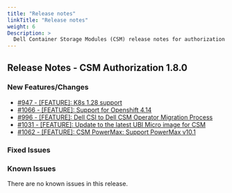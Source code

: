 ```yaml
---
title: "Release notes"
linkTitle: "Release notes"
weight: 6
Description: >
  Dell Container Storage Modules (CSM) release notes for authorization
---
```


## Release Notes - CSM Authorization 1.8.0







### New Features/Changes

- [#947 - [FEATURE]: K8s 1.28 support ](https://github.com/dell/csm/issues/947)
- [#1066 - [FEATURE]: Support for Openshift 4.14](https://github.com/dell/csm/issues/1066)
- [#996 - [FEATURE]: Dell CSI to Dell CSM Operator Migration Process](https://github.com/dell/csm/issues/996)
- [#1031 - [FEATURE]: Update to the latest UBI Micro image for CSM](https://github.com/dell/csm/issues/1031)
- [#1062 - [FEATURE]: CSM PowerMax: Support PowerMax v10.1 ](https://github.com/dell/csm/issues/1062)

### Fixed Issues


### Known Issues

There are no known issues in this release.
